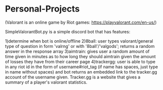 # Personal-Projects
(Valorant is an online game by Riot games: https://playvalorant.com/en-us/)

SimpleValorantBot.py is a simple discord bot that has features:

1)determine when bot is online/offline
2)8ball: user types valorant/general type of question in form 'valrng' or with '8ball'/'valgods'; returns a random answer in the response array
3)aimtrain: gives user a random amount of time given in minutes as to how long they should aimtrain given the amount of losses they have from their career page
4)trackergg: user is able to type in any riot id in the form of username#riot_tag (if name has spaces, just type in name without spaces) and bot returns an embedded link to the tracker.gg account of the username given. Tracker.gg is a website that gives a summary of a player's valorant statistics. 

